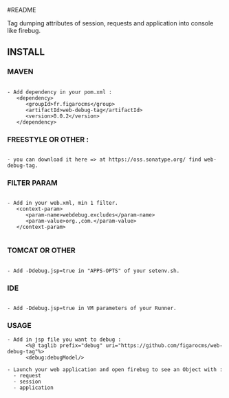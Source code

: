 #README

Tag dumping attributes of session, requests and application into console like firebug.

## INSTALL

 
### MAVEN            

```

- Add dependency in your pom.xml : 
   <dependency>
      <groupId>fr.figarocms</group>
      <artifactId>web-debug-tag</artifactId>
      <version>0.0.2</version>
   </dependency>

```

### FREESTYLE OR OTHER :

```

- you can download it here => at https://oss.sonatype.org/ find web-debug-tag.

```

### FILTER PARAM            

```

- Add in your web.xml, min 1 filter.
   <context-param>
      <param-name>webdebug.excludes</param-name>
      <param-value>org.,com.</param-value>
   </context-param> 
  

``` 

### TOMCAT OR OTHER

```  

- Add -Ddebug.jsp=true in "APPS-OPTS" of your setenv.sh.

```

### IDE 

```

- Add -Ddebug.jsp=true in VM parameters of your Runner.

```

### USAGE
          
```
- Add in jsp file you want to debug : 
      <%@ taglib prefix="debug" uri="https://github.com/figarocms/web-debug-tag"%>
      <debug:debugModel/>  

- Launch your web application and open firebug to see an Object with :
  - request
  - session
  - application

```              
    

